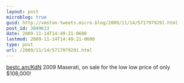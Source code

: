 ```yaml
---
layout: post
microblog: true
guid: http://vmstan-tweets.micro.blog/2009/11/14/5717979291.html
post_id: 3049613
date: 2009-11-14T14:49:21-0600
lastmod: 2009-11-14T14:49:21-0600
type: post
url: /2009/11/14/5717979291.html
---
```

[bestc.am/KdN](http://bestc.am/KdN) 2009 Maserati, on sale for the low low price of only $108,000!
